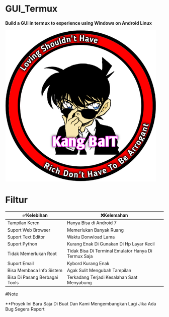 # GUI_Termux
<h4>Build a GUI in termux to experience using Windows on Android Linux














![GitHub Logo](/docs/20210322_094134.png)




# Filtur



✅Kelebihan | ❌Kelemahan 
----------- | -----------
Tampilan Keren | Hanya Bisa di Android 7 
Suport Web Browser | Memerlukan Banyak Ruang
Suport Text Editor | Waktu Donwload Lama
Suport Python | Kurang Enak Di Gunakan Di Hp Layar Kecil
Tidak Memerlukan Root | Tidak Bisa Di Terminal Emulator Hanya Di Termux Saja
Suport Email | Kybord Kurang Enak
Bisa Membaca Info Sistem | Agak Sulit Mengubah Tampilan
Bisa Di Pasang Berbagai Tools | Terkadang Terjadi Kesalahan Saat Menyabung


#Note

**Proyek Ini Baru Saja Di Buat Dan Kami Mengembangkan Lagi Jika Ada Bug Segera Report




